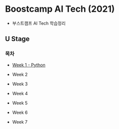 # Boostcamp AI Tech (2021)

* 부스트캠프 AI Tech 학습정리

## U Stage

### 목차

* [Week 1 - Python](https://)

* Week 2

* Week 3

* Week 4

* Week 5

* Week 6

* Week 7
